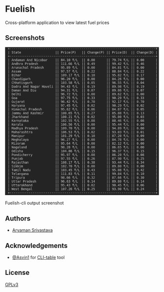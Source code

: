 
# Fuelish

Cross-platform application to view latest fuel prices


## Screenshots

![App Screenshot](/assests/fuelish-cli.png)

Fuelish-cli output screenshot


## Authors

- [Aryaman Srivastava](https://www.github.com/actuallyaryaman)


## Acknowledgements

 - [@Asvin1](https://github.com/Asvin1) for [CLI-table](https://github.com/Asvin1/CLI-table) tool
## License

[GPLv3](https://choosealicense.com/licenses/gpl-3.0/)